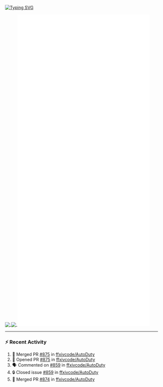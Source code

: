 [![Typing SVG](https://readme-typing-svg.demolab.com?font=Fira+Code&duration=1000&pause=1000&multiline=true&repeat=false&width=435&lines=Simon+Latusek+%7C+Gameplay+Engineer)](https://git.io/typing-svg)

<a href="https://github.com/anuraghazra/github-readme-stats">
  <img height=200 align="center" src="https://github-readme-stats.vercel.app/api?username=erdelf&theme=radical" />
</a>
<a href="https://github.com/anuraghazra/convoychat">
  <img height=200 align="center" src="https://streak-stats.demolab.com?user=erdelf&theme=radical&mode=weekly" />
</a>

<picture>
  <img src="/github-metrics.svg" alt="Metrics">
</picture>

---

### :zap: Recent Activity
<!--START_SECTION:activity-->
1. 🎉 Merged PR [#875](https://github.com/ffxivcode/AutoDuty/pull/875) in [ffxivcode/AutoDuty](https://github.com/ffxivcode/AutoDuty)
2. 💪 Opened PR [#875](https://github.com/ffxivcode/AutoDuty/pull/875) in [ffxivcode/AutoDuty](https://github.com/ffxivcode/AutoDuty)
3. 🗣 Commented on [#859](https://github.com/ffxivcode/AutoDuty/issues/859#issuecomment-2764755924) in [ffxivcode/AutoDuty](https://github.com/ffxivcode/AutoDuty)
4. 🔒 Closed issue [#859](https://github.com/ffxivcode/AutoDuty/issues/859) in [ffxivcode/AutoDuty](https://github.com/ffxivcode/AutoDuty)
5. 🎉 Merged PR [#874](https://github.com/ffxivcode/AutoDuty/pull/874) in [ffxivcode/AutoDuty](https://github.com/ffxivcode/AutoDuty)
<!--END_SECTION:activity-->

<!--
**erdelf/erdelf** is a ✨ _special_ ✨ repository because its `README.md` (this file) appears on your GitHub profile.

Here are some ideas to get you started:

- 🔭 I’m currently working on ...
- 🌱 I’m currently learning ...
- 👯 I’m looking to collaborate on ...
- 🤔 I’m looking for help with ...
- 💬 Ask me about ...
- 📫 How to reach me: ...
- 😄 Pronouns: ...
- ⚡ Fun fact: ...
-->
